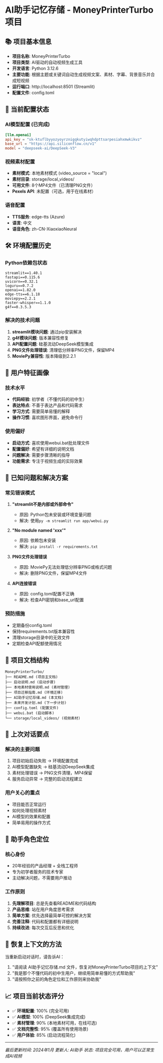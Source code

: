 # AI助手记忆存储 - MoneyPrinterTurbo项目

## 📚 项目基本信息
- **项目名称**: MoneyPrinterTurbo
- **项目类型**: AI驱动的自动视频生成工具
- **开发语言**: Python 3.12.6
- **主要功能**: 根据主题或关键词自动生成视频文案、素材、字幕、背景音乐并合成短视频
- **运行端口**: http://localhost:8501 (Streamlit)
- **配置文件**: config.toml

## 🔧 当前配置状态

### AI模型配置 (已完成)
```toml
[llm.openai]
api_key = "sk-ktuflbyyozyoyrznigqkutyiwqhdpttsarpesiahxmwkikvz"
base_url = "https://api.siliconflow.cn/v1"
model = "deepseek-ai/DeepSeek-V3"
```

### 视频素材配置
- **素材模式**: 本地素材模式 (video_source = "local")
- **素材目录**: storage/local_videos/
- **可用文件**: 8个MP4文件（已清理PNG文件）
- **Pexels API**: 未配置（可选，用于在线素材）

### 语音配置
- **TTS服务**: edge-tts (Azure)
- **语言**: 中文
- **语音角色**: zh-CN-XiaoxiaoNeural

## 🛠️ 环境配置历史

### Python依赖包状态
```
streamlit==1.40.1
fastapi==0.115.6
uvicorn==0.32.1
loguru==0.7.2
openai==1.82.0
edge-tts==6.1.18
moviepy==2.2.1
faster-whisper==1.1.0
g4f==0.3.5.3
```

### 解决的技术问题
1. **streamlit模块问题**: 通过pip安装解决
2. **g4f模块问题**: 版本兼容性修复
3. **API配置问题**: 硅基流动DeepSeek模型集成
4. **PNG文件处理错误**: 清理低分辨率PNG文件，保留MP4
5. **MoviePy兼容性**: 版本降级到2.2.1

## 👤 用户特征画像

### 技术水平
- **代码经验**: 初学者（不懂代码的初中生）
- **表达特点**: 不善于表达产品和代码需求
- **学习方式**: 需要简单易懂的解释
- **操作习惯**: 喜欢图形界面，避免命令行

### 使用偏好
- **启动方式**: 喜欢使用webui.bat批处理文件
- **配置偏好**: 希望有详细的说明文档
- **问题解决**: 需要步骤清晰的指导
- **功能需求**: 专注于视频生成的实际效果

## 🚨 已知问题和解决方案

### 常见错误模式
1. **"streamlit不是内部或外部命令"**
   - 原因: Python包未安装或环境变量问题
   - 解决: 使用`py -m streamlit run app/webui.py`

2. **"No module named 'xxx'"**
   - 原因: 依赖包未安装
   - 解决: `pip install -r requirements.txt`

3. **PNG文件处理错误**
   - 原因: MoviePy无法处理低分辨率PNG或格式问题
   - 解决: 删除PNG文件，保留MP4文件

4. **API连接错误**
   - 原因: config.toml配置不正确
   - 解决: 检查API密钥和base_url配置

### 预防措施
- 定期备份config.toml
- 保持requirements.txt版本兼容性
- 清理storage目录中的无效文件
- 定期检查API配额使用情况

## 📁 项目文档结构
```
MoneyPrinterTurbo/
├── README.md (项目主文档)
├── 启动说明.md (启动步骤)
├── 本地素材使用说明.md (素材管理)
├── 项目迁移指南.md (环境迁移)
├── AI助手记忆存储.md (本文档)
├── 未来开发计划.md (下一步计划)
├── config.toml (配置文件)
├── webui.bat (启动脚本)
└── storage/local_videos/ (视频素材)
```

## 🔄 上次对话要点

### 解决的主要问题
1. 项目初始启动失败 → 环境配置完成
2. AI模型配置缺失 → 硅基流动DeepSeek集成
3. 素材处理错误 → PNG文件清理，MP4保留
4. 服务启动异常 → 完整的启动流程建立

### 用户关心的重点
- 项目能否正常运行
- 如何处理视频素材
- AI模型的效果和配置
- 简单易用的操作方式

## 🎯 助手角色定位

### 核心身份
- 20年经验的产品经理 + 全栈工程师
- 专为初学者服务的技术专家
- 主动解决问题，不需要用户推动

### 工作原则
1. **先理解项目**: 总是先查看README和代码结构
2. **产品思维**: 站在用户角度思考需求
3. **简单方案**: 优先选择最简单可控的解决方案
4. **完善注释**: 代码和配置都有详细说明
5. **持续改进**: 每次交互后反思和优化

## 💾 恢复上下文的方法

当重新启动对话时，请告诉AI：
1. "请阅读 AI助手记忆存储.md 文件，恢复对MoneyPrinterTurbo项目的上下文"
2. "我是那个不懂代码的初中生用户，继续用简单易懂的方式帮助我"
3. "请按照你之前的角色定位和工作原则来协助我"

## 📈 项目当前状态评分

- ✅ **环境配置**: 100% (完全可用)
- ✅ **AI模型**: 100% (DeepSeek集成完成)
- ✅ **素材管理**: 90% (本地素材可用，在线可选)
- ✅ **文档完整性**: 95% (覆盖所有使用场景)
- ✅ **用户体验**: 85% (启动流程简化)

---
*最后更新时间: 2024年1月*
*更新人: AI助手*
*状态: 项目完全可用，用户可以正常生成AI视频* 